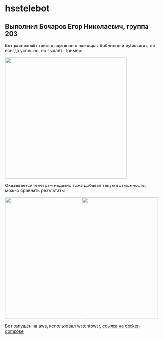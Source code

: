 # hsetelebot

## Выполнил Бочаров Егор Николаевич, группа 203
Бот распознаёт текст с картинки с помощью библиотеки pytesserac, не всегда успешно, но выдаёт.
Пример:

<img src="https://i.ibb.co/s2p7b0V/2021-12-14-00-14-54.jpg" width="400" height="400" />

Оказывается телеграм недавно тоже добавил такую возможность, можно сравнить результаты:

<img src="https://i.ibb.co/qdS0M6J/2021-12-14-00-18-33.jpg" width="250" height="400" /> <img src="https://i.ibb.co/SQgDL0B/2021-12-14-00-18-38.jpg" width="250" height="400" />

Бот запущен на aws, использовал watchtower, [ссылка на docker-compose](https://github.com/egor-bystepdev/hsetelebot/blob/main/utils/docker-compose.yaml)
